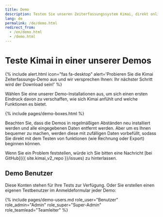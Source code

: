 ```yaml
---
title: Demo
description: Testen Sie unseren Zeiterfassungssystem Kimai, direkt online in einer unserer Demo Installationen.
lang: de
permalink: /de/demo.html
redirect_from:
  - /en/demo.html
  - /demo.html
---
```


# Teste Kimai in einer unserer Demos

{% include alert.html icon="fas fa-desktop" alert='Probieren Sie die Kimai Zeiterfassungs-Demo aus und wir versprechen Ihnen: Ihr nächster Schritt wird der Download sein!' %}

Wählen Sie eine unserer Demo-Installationen aus, um sich einen ersten Eindruck davon zu verschaffen, wie sich Kimai anfühlt und welche Funktionen es bietet.

{% include pages/demo-boxes.html %}

Beachten Sie, dass die Demos in regelmäßigen Abständen neu installiert werden und alle eingegebenen Daten entfernt werden. 
Aber um es Ihnen bequemer zu machen, werden diese mit zufälligen Daten vorbefüllt, sodass Sie direkt mit dem Testen von funktionen (wie Rechnung oder Export) beginnen können.

Wenn Sie ein Problem feststellen, würde ich Sie bitten eine Nachricht [bei GitHub]({{ site.kimai_v2_repo }}/issues) zu hinterlassen.

## Demo Benutzer

Diese Konten stehen für Ihre Tests zur Verfügung. Oder Sie erstellen einen eigenen Testbenutzer im Anmeldeformular jeder Demo:

{% include pages/demo-users.md role_user="Benutzer" role_admin="Admin" role_super="Super-Admin" role_teamlead="Teamleiter" %}
